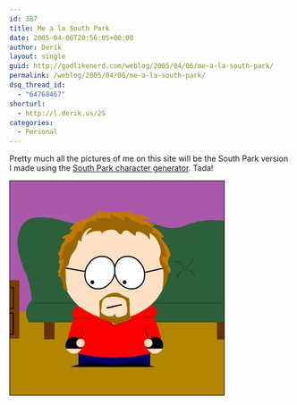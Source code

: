 ```yaml
---
id: 387
title: Me a la South Park
date: 2005-04-06T20:56:05+00:00
author: Derik
layout: single
guid: http://godlikenerd.com/weblog/2005/04/06/me-a-la-south-park/
permalink: /weblog/2005/04/06/me-a-la-south-park/
dsq_thread_id:
  - "64768467"
shorturl:
  - http://l.derik.us/2S
categories:
  - Personal
---
```

Pretty much all the pictures of me on this site will be the South Park version I made using the [South Park character generator](http://www.planearium2.de/flash/spstudio.html). Tada!

![South Park Picture](/images/southpark.jpg)
